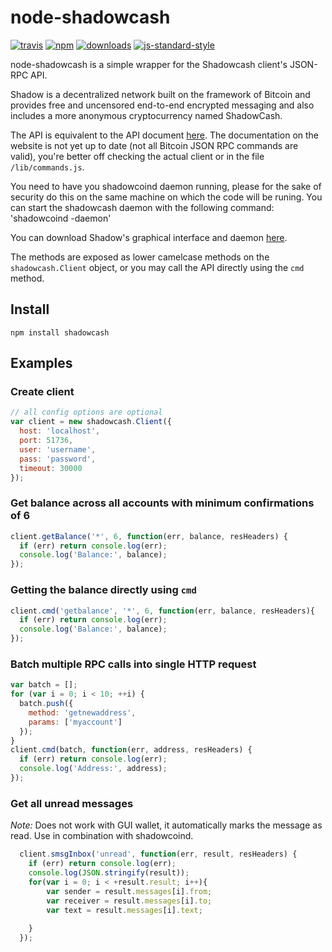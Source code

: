# node-shadowcash
[![travis][travis-image]][travis-url]
[![npm][npm-image]][npm-url]
[![downloads][downloads-image]][downloads-url]
[![js-standard-style][standard-image]][standard-url]

[travis-image]: https://travis-ci.org/kewde/node-shadowcash.svg?branch=master
[travis-url]: https://travis-ci.org/kewde/node-shadowcash

[npm-image]: https://img.shields.io/npm/v/shadowcash.svg?style=flat
[npm-url]: https://npmjs.org/package/shadowcash

[downloads-image]: https://img.shields.io/npm/dm/shadowcash.svg?style=flat
[downloads-url]: https://npmjs.org/package/shadowcash

[standard-image]: https://img.shields.io/badge/code%20style-standard-brightgreen.svg?style=flat
[standard-url]: http://standardjs.com

node-shadowcash is a simple wrapper for the Shadowcash client's JSON-RPC API.

Shadow is a decentralized network built on the framework of Bitcoin and provides free and uncensored end-to-end encrypted messaging and also includes a more anonymous cryptocurrency named ShadowCash.

The API is equivalent to the API document [here](https://doc.shadowproject.io/#json-rpc-api-reference).
The documentation on the website is not yet up to date (not all Bitcoin JSON RPC commands are valid), you're better off checking the actual client or in the file `/lib/commands.js`.

You need to have you shadowcoind daemon running, please for the sake of security do this on the same machine on which the code will be runing. You can start the shadowcash daemon with the following command:
'shadowcoind -daemon'

You can download Shadow's graphical interface and daemon [here](https://shadowproject.io/en/gettingstarted).

The methods are exposed as lower camelcase methods on the `shadowcash.Client`
object, or you may call the API directly using the `cmd` method.

## Install

`npm install shadowcash`

## Examples

### Create client
```js
// all config options are optional
var client = new shadowcash.Client({
  host: 'localhost',
  port: 51736,
  user: 'username',
  pass: 'password',
  timeout: 30000
});
```

### Get balance across all accounts with minimum confirmations of 6

```js
client.getBalance('*', 6, function(err, balance, resHeaders) {
  if (err) return console.log(err);
  console.log('Balance:', balance);
});
```
### Getting the balance directly using `cmd`

```js
client.cmd('getbalance', '*', 6, function(err, balance, resHeaders){
  if (err) return console.log(err);
  console.log('Balance:', balance);
});
```

### Batch multiple RPC calls into single HTTP request

```js
var batch = [];
for (var i = 0; i < 10; ++i) {
  batch.push({
    method: 'getnewaddress',
    params: ['myaccount']
  });
}
client.cmd(batch, function(err, address, resHeaders) {
  if (err) return console.log(err);
  console.log('Address:', address);
});
```

### Get all unread messages
*Note:* Does not work with GUI wallet, it automatically marks the message as read. Use in combination with shadowcoind.
```js
  client.smsgInbox('unread', function(err, result, resHeaders) {
    if (err) return console.log(err);
    console.log(JSON.stringify(result));
    for(var i = 0; i < +result.result; i++){
        var sender = result.messages[i].from;
        var receiver = result.messages[i].to;
        var text = result.messages[i].text;
    
    }
  });
```
